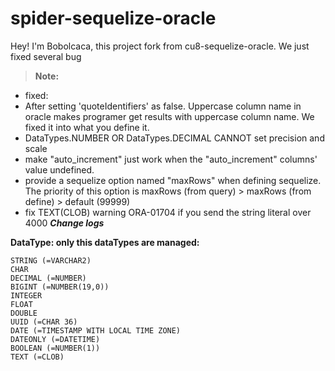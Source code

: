 **spider-sequelize-oracle**
===================

Hey! I'm Bobolcaca, this project fork from cu8-sequelize-oracle. We just fixed several bug 

> **Note:**

 - fixed:
  - After setting 'quoteIdentifiers' as false. Uppercase column name in oracle makes programer get results with uppercase column name. We fixed it into what you define it.
  - DataTypes.NUMBER OR DataTypes.DECIMAL CANNOT set precision and scale
  - make "auto_increment" just work when the "auto_increment" columns' value undefined.
  - provide a sequelize option named "maxRows" when defining sequelize. The priority of this option is maxRows (from query) > maxRows (from define) > default (99999)
  - fix TEXT(CLOB) warning ORA-01704 if you send the string literal over 4000
***_Change logs_***

 

**DataType: only this dataTypes are managed:**

    STRING (=VARCHAR2)
    CHAR
    DECIMAL (=NUMBER)
    BIGINT (=NUMBER(19,0))
    INTEGER
    FLOAT
    DOUBLE
    UUID (=CHAR 36)
    DATE (=TIMESTAMP WITH LOCAL TIME ZONE)
    DATEONLY (=DATETIME)
    BOOLEAN (=NUMBER(1))
    TEXT (=CLOB)
